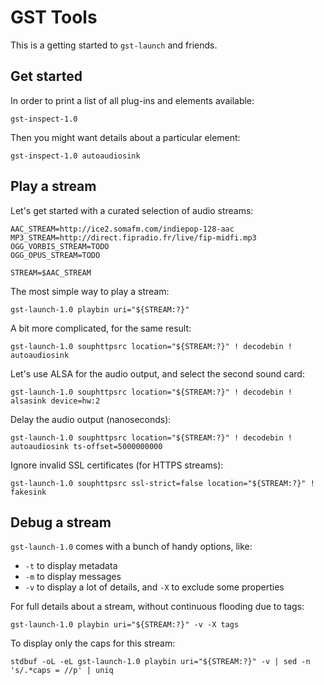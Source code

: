 GST Tools
=========

This is a getting started to `gst-launch` and friends.



## Get started

In order to print a list of all plug-ins and elements available:

    gst-inspect-1.0

Then you might want details about a particular element:

    gst-inspect-1.0 autoaudiosink



## Play a stream

Let's get started with a curated selection of audio streams:

    AAC_STREAM=http://ice2.somafm.com/indiepop-128-aac
    MP3_STREAM=http://direct.fipradio.fr/live/fip-midfi.mp3
    OGG_VORBIS_STREAM=TODO
    OGG_OPUS_STREAM=TODO

    STREAM=$AAC_STREAM

The most simple way to play a stream:

    gst-launch-1.0 playbin uri="${STREAM:?}"

A bit more complicated, for the same result:

    gst-launch-1.0 souphttpsrc location="${STREAM:?}" ! decodebin ! autoaudiosink

Let's use ALSA for the audio output, and select the second sound card:

    gst-launch-1.0 souphttpsrc location="${STREAM:?}" ! decodebin ! alsasink device=hw:2

Delay the audio output (nanoseconds):

    gst-launch-1.0 souphttpsrc location="${STREAM:?}" ! decodebin ! autoaudiosink ts-offset=5000000000

Ignore invalid SSL certificates (for HTTPS streams):

    gst-launch-1.0 souphttpsrc ssl-strict=false location="${STREAM:?}" ! fakesink



## Debug a stream

`gst-launch-1.0` comes with a bunch of handy options, like:
- `-t` to display metadata
- `-m` to display messages
- `-v` to display a lot of details, and `-X` to exclude some properties

For full details about a stream, without continuous flooding due to tags:

    gst-launch-1.0 playbin uri="${STREAM:?}" -v -X tags

To display only the caps for this stream:

    stdbuf -oL -eL gst-launch-1.0 playbin uri="${STREAM:?}" -v | sed -n 's/.*caps = //p' | uniq
